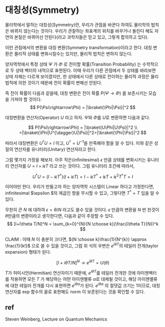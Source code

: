 # 대칭성(Symmetry)

물리학에서 말하는 대칭성(Symmetry)란, 우리가 관점을 바꾼다 하여도 물리학의 법칙은 바뀌지 않는다는 것이다. 우리가 관찰하는 좌표계의 위치를 바꾸거나 돌린다 해도 자연의 본질은 바뀌어선 안된다(라고 과학자들은 믿고 있고, 그렇게 합의하고 있다).

이런 관점에서의 변환을 대칭 변환(Symmetry transformation)이라고 한다. 대칭 변환은 물리적 상태를 변화시킬수는 있지만, 물리적 법칙은 변하지 않는다. 

양자역학에서 특정 상태 $\Psi$ 가 $\Phi$ 로 전이할 확률(Transition Probability) 는 수학적으로 두 상태 벡터의 내적으로 표현된다. 이때 우리가 다른 관점에서 두 상태를 바라보면 상태 자체는 다르게 보이겠지만, 한 상태에서 다른 상태로 전이하는 물리적 과정은 물리 법칙에 의한 것이기 때문에 전이 확률이 변해선 안된다.

즉 전이 확률이 다음과 같을때, 대칭 변환은 전이 확률 $P(\Psi\rightarrow\Phi)$ 를 보존시키는 모습을 가져야 할 것이다.
$$
P(\Psi\rightarrow\Phi) = |\braket{\Phi|\Psi}|^2
$$

대칭변환을 연산자(Operator) $U$ 라고 하자. $\Psi$와 $\Phi$를 $U$로 변환하면 다음과 같다.

$$
P(\Psi\rightarrow\Phi) = |\braket{U\Phi|U\Psi}|^2
\\
=|\braket{\Phi|U^{\dagger}U|\Psi}|^2=|\braket{\Phi|\Psi}|^2
$$

따라서 대칭변환은 $U^{\dagger}U=I$ 이고, $U^{\dagger}=U^{-1}$을 만족해야 함을 알 수 있다. 이와 같은 성질의 연산자를 유니터리(Unitary) 연산자라고 한다.

그럼 몇가지 가정을 해보자. 아주 작은(infinitesimal) $\epsilon$ 만큼 상태를 변화시키는 유니터리 연산자를 $U=I + i\epsilon T$ 라고 쓰는 것이다. 그럼 유니터리 조건에 따라서, 

$$
U^{\dagger}U=(I-i\epsilon T^{\dagger})(I+i\epsilon T)=I-i\epsilon T^{\dagger}+i\epsilon T+i\epsilon^2 T^{\dagger}T=I
$$

이어야만 한다. 우리가 만들고자 하는 양자역학 시스템이 Linear 하다고 가정한다면, infinitesimal $\epsilon $의 제곱인 항을 무시할 수 있고, 그렇다면 $T^{\dagger}=T$ 임을 알 수 있다.

무한히 큰 $N$ 에 대하여 $\epsilon=\theta/N$ 라고도 쓸수 있을 것이다. $\epsilon$ 만큼의 변환을 $N$ 번 한것이 $\theta$만큼의 변환이라고 생각한다면, 다음과 같이 주장할 수 있다.
$$
[I+i\theta T/N]^N = \sum_{k=0}^{N}{N \choose k}(\frac{i\theta T}{N})^k
$$

CLAIM : 이때 $N$ 이 충분히 크다면, ${N \choose k}\frac{1}{N^{k}} \approx \frac{1}{k!}$ 으로 쓸 수 있을 것이고, 그럼 위 식의 우변은 $e^{i\theta T}$의 테일러 전개(taylor expansion) 형태가 된다.

$$
[I+i\theta T/N]^N \rightarrow e^{i\theta T} = U(\theta)
$$

 $T$가 허미시안(Hermitian) 연산자이기 때문에, $e^{i\theta T}$를 테일러 전개한 것에 아이젠벡터를 작용하면 모든 $T$ 가 해당하는 어떤 아이젠밸류 $\alpha$로 대체될 것이고, 해당 아이젠밸류에 대한 테일러 전개를 다시 표현하면 $e^{i\theta \alpha}$가 된다. $e^{i\theta \alpha}$ 의 절댓값 크기는 1이므로, 대칭 연산자를 exp 함수의 꼴로 표현해도 norm 이 보존된다는 것을 확인할 수 있다.

## ref

Steven Weinberg, Lecture on Quantum Mechanics